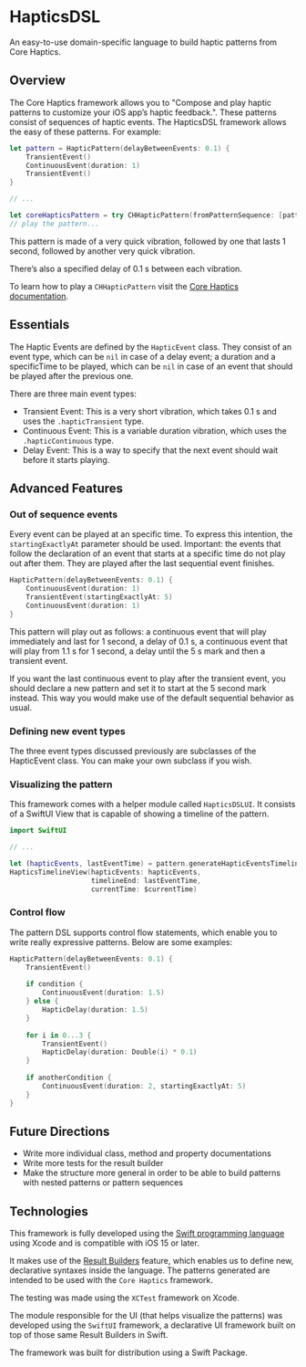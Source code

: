 # HapticsDSL
An easy-to-use domain-specific language to build haptic patterns from Core Haptics.

## Overview

The Core Haptics framework allows you to "Compose and play haptic patterns to customize your iOS app’s haptic feedback.". These patterns consist of sequences of haptic events. The HapticsDSL framework allows the easy of these patterns. For example:
```swift
let pattern = HapticPattern(delayBetweenEvents: 0.1) {
    TransientEvent()
    ContinuousEvent(duration: 1)
    TransientEvent()
}

// ...

let coreHapticsPattern = try CHHapticPattern(fromPatternSequence: [pattern])
// play the pattern...
```

This pattern is made of a very quick vibration, followed by one that lasts 1 second, followed by another very quick vibration.

There’s also a specified delay of 0.1 s between each vibration. 

To learn how to play a `CHHapticPattern` visit the [Core Haptics documentation](https://developer.apple.com/documentation/corehaptics).

## Essentials

The Haptic Events are defined by the `HapticEvent` class. They consist of an event type, which can be `nil` in case of a delay event; a duration and a specificTime to be played, which can be `nil` in case of an event that should be played after the previous one.

There are three main event types:
- Transient Event: This is a very short vibration, which takes 0.1 s and uses the `.hapticTransient` type.
- Continuous Event: This is a variable duration vibration, which uses the `.hapticContinuous` type.
- Delay Event: This is a way to specify that the next event should wait before it starts playing.

## Advanced Features

### Out of sequence events

Every event can be played at an specific time. To express this intention, the `startingExactlyAt` parameter should be used.
Important: the events that follow the declaration of an event that starts at a specific time do not play out after them. They are played after the last sequential event finishes.

```swift
HapticPattern(delayBetweenEvents: 0.1) {
    ContinuousEvent(duration: 1)
    TransientEvent(startingExactlyAt: 5)
    ContinuousEvent(duration: 1)
}
```

This pattern will play out as follows: a continuous event that will play immediately and last for 1 second, a delay of 0.1 s, a continuous event that will play from 1.1 s for 1 second, a delay until the 5 s mark and then a transient event.

If you want the last continuous event to play after the transient event, you should declare a new pattern and set it to start at the 5 second mark instead. This way you would make use of the default sequential behavior as usual. 

### Defining new event types

The three event types discussed previously are subclasses of the HapticEvent class. You can make your own subclass if you wish.

### Visualizing the pattern

This framework comes with a helper module called `HapticsDSLUI`. It consists of a SwiftUI View that is capable of showing a timeline of the pattern.

```swift
import SwiftUI

// ...

let (hapticEvents, lastEventTime) = pattern.generateHapticEventsTimeline(startingAt: 0)
HapticsTimelineView(hapticEvents: hapticEvents,
                    timelineEnd: lastEventTime,
                    currentTime: $currentTime)
```

### Control flow

The pattern DSL supports control flow statements, which enable you to write really expressive patterns. Below are some examples:

```swift
HapticPattern(delayBetweenEvents: 0.1) {
    TransientEvent()
    
    if condition {
        ContinuousEvent(duration: 1.5)
    } else {
        HapticDelay(duration: 1.5)
    }
    
    for i in 0...3 {
        TransientEvent()
        HapticDelay(duration: Double(i) * 0.1)
    }
    
    if anotherCondition {
        ContinuousEvent(duration: 2, startingExactlyAt: 5)
    }
}
```

## Future Directions

- Write more individual class, method and property documentations
- Write more tests for the result builder
- Make the structure more general in order to be able to build patterns with nested patterns or pattern sequences

## Technologies

This framework is fully developed using the [Swift programming language](https://swift.org/) using Xcode and is compatible with iOS 15 or later.

It makes use of the [Result Builders](https://docs.swift.org/swift-book/LanguageGuide/AdvancedOperators.html#ID630) feature, which enables us to define new, declarative syntaxes inside the language.
The patterns generated are intended to be used with the `Core Haptics` framework.

The testing was made using the `XCTest` framework on Xcode.

The module responsible for the UI (that helps visualize the patterns) was developed using the `SwiftUI` framework, a declarative UI framework built on top of those same Result Builders in Swift.

The framework was built for distribution using a Swift Package. 
